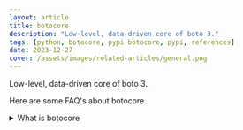 ```yaml
---
layout: article
title: botocore
description: "Low-level, data-driven core of boto 3."
tags: [python, botocore, pypi botocore, pypi, references]
date: 2023-12-27
cover: /assets/images/related-articles/general.png
---
```


Low-level, data-driven core of boto 3.

Here are some FAQ's about botocore
<details>
<summary>What is botocore</summary>
Low-level, data-driven core of boto 3.
</details>
